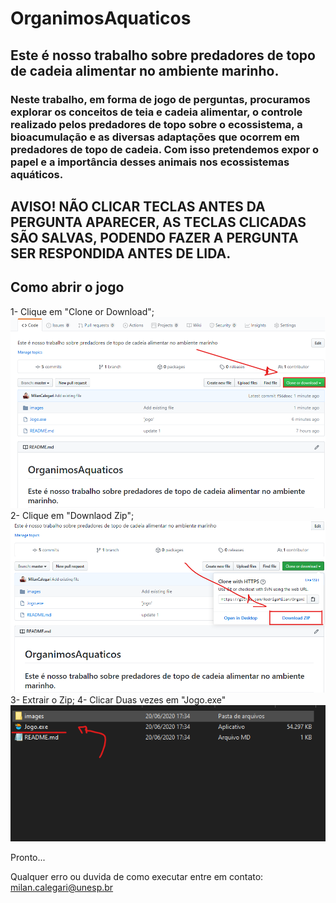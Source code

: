 # OrganimosAquaticos
## Este é nosso trabalho sobre predadores de topo de cadeia alimentar no ambiente marinho.
### Neste trabalho, em forma de jogo de perguntas, procuramos explorar os conceitos de teia e cadeia alimentar, o controle realizado pelos predadores de topo sobre o ecossistema, a bioacumulação e as diversas adaptações que ocorrem em predadores de topo de cadeia. Com isso pretendemos expor o papel e a importância desses animais nos ecossistemas aquáticos.

## AVISO! NÃO CLICAR TECLAS ANTES DA PERGUNTA APARECER, AS TECLAS CLICADAS SÃO SALVAS, PODENDO FAZER A PERGUNTA SER RESPONDIDA ANTES DE LIDA.

## Como abrir o jogo
1- Clique em "Clone or Download";
![alt text](https://github.com/RodrigoMilan/OrganimosAquaticos/blob/master/tutorial/tutorial1.png)
2- Clique em "Downlaod Zip";
![alt text](https://github.com/RodrigoMilan/OrganimosAquaticos/blob/master/tutorial/turorial2.png)
3- Extrair o Zip;
4- Clicar Duas vezes em "Jogo.exe"
![alt text](https://github.com/RodrigoMilan/OrganimosAquaticos/blob/master/tutorial/tutorial3.png)

Pronto...

Qualquer erro ou duvida de como executar entre em contato:
milan.calegari@unesp.br
